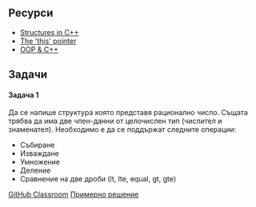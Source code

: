 ## Ресурси

- [Structures in C++](https://www.geeksforgeeks.org/structures-in-cpp/)
- [The 'this' pointer](https://www.geeksforgeeks.org/this-pointer-in-c/)
- [OOP & C++](https://www.geeksforgeeks.org/object-oriented-programming-in-cpp/)

## Задачи

#### Задача 1

Да се напише структура която представя рационално число. Същата трябва да има две член-данни от целочислен тип (числител и знаменател). Необходимо е да се поддържат следните операции:

- Събиране
- Изваждане
- Умножение
- Деление
- Сравнение на две дроби (lt, lte, equal, gt, gte)

[GitHub Classroom](https://classroom.github.com/a/a8feFhKu)
[Примерно решение](https://onlinegdb.com/hpkjTdeIM)
